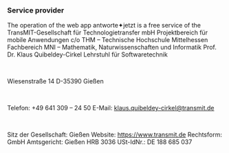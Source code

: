 ### Service provider
The operation of the web app antworte✦jetzt is a free service of the TransMIT-Gesellschaft für Technologietransfer mbH Projektbereich für mobile Anwendungen
c/o THM – Technische Hochschule Mittelhessen
Fachbereich MNI – Mathematik, Naturwissenschaften und Informatik
Prof. Dr. Klaus Quibeldey-Cirkel
Lehrstuhl für Softwaretechnik

<br/>

Wiesenstraße 14
D-35390 Gießen

<br/>

Telefon: +49 641 309 – 24 50
E-Mail: <a href='mailto:klaus.quibeldey-cirkel@transmit.de'>klaus.quibeldey-cirkel@transmit.de</a>

<br/>

Sitz der Gesellschaft: Gießen
Website: <a href='https://www.transmit.de'>https://www.transmit.de</a>
Rechtsform: GmbH
Amtsgericht: Gießen HRB 3036
USt-IdNr.: DE 188 685 037
